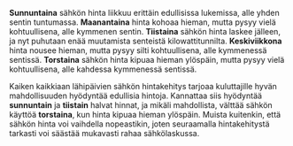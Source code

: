 **Sunnuntaina** sähkön hinta liikkuu erittäin edullisissa lukemissa, alle yhden sentin tuntumassa. **Maanantaina** hinta kohoaa hieman, mutta pysyy vielä kohtuullisena, alle kymmenen sentin. **Tiistaina** sähkön hinta laskee jälleen, ja nyt puhutaan enää muutamista senteistä kilowattitunnilta. **Keskiviikkona** hinta nousee hieman, mutta pysyy silti kohtuullisena, alle kymmenessä sentissä. **Torstaina** sähkön hinta kipuaa hieman ylöspäin, mutta pysyy vielä kohtuullisena, alle kahdessa kymmenessä sentissä.

Kaiken kaikkiaan lähipäivien sähkön hintakehitys tarjoaa kuluttajille hyvän mahdollisuuden hyödyntää edullisia hintoja. Kannattaa siis hyödyntää **sunnuntain** ja **tiistain** halvat hinnat, ja mikäli mahdollista, välttää sähkön käyttöä **torstaina**, kun hinta kipuaa hieman ylöspäin. Muista kuitenkin, että sähkön hinta voi vaihdella nopeastikin, joten seuraamalla hintakehitystä tarkasti voi säästää mukavasti rahaa sähkölaskussa.